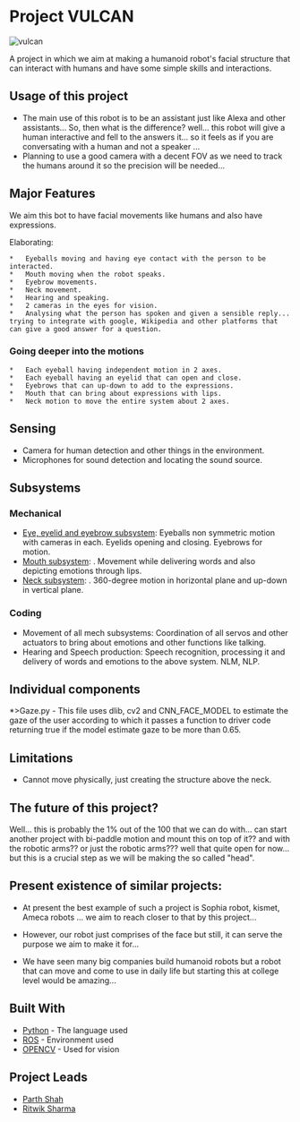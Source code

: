 # Project VULCAN

  ![vulcan](https://github.com/ERC-BPGC/project-vulcan/assets/64892362/435007e0-b9ac-4111-8b91-9db8e8976c05)

A project in which we aim at making a humanoid robot's facial structure that can interact with humans and have some simple skills and interactions.

## Usage of this project

*	The main use of this robot is to be an assistant just like Alexa and other assistants... So, then what is the difference? well... this robot will give a human interactive and fell to the answers it... so it feels as if you are conversating with a human and not a speaker ... 
*	Planning to use a good camera with a decent FOV as we need to track the humans around it so the precision will be needed... 


## Major Features

We aim this bot to have facial movements like humans and also have expressions. 

Elaborating:

```
*	Eyeballs moving and having eye contact with the person to be interacted.
*	Mouth moving when the robot speaks.
*	Eyebrow movements.
*	Neck movement.
*	Hearing and speaking.
*	2 cameras in the eyes for vision.
*	Analysing what the person has spoken and given a sensible reply... trying to integrate with google, Wikipedia and other platforms that can give a good answer for a question.
```


### Going deeper into the motions

```
*	Each eyeball having independent motion in 2 axes.
*	Each eyeball having an eyelid that can open and close.
*	Eyebrows that can up-down to add to the expressions.
*	Mouth that can bring about expressions with lips.
*	Neck motion to move the entire system about 2 axes.
```

## Sensing

*	Camera for human detection and other things in the environment.
*	Microphones for sound detection and locating the sound source.

## Subsystems

### Mechanical
*	[Eye, eyelid and eyebrow subsystem](https://www.youtube.com/watch?v=uqxhR49N3ws): Eyeballs non symmetric motion with cameras in each. Eyelids opening and closing. Eyebrows for motion.
*	[Mouth subsystem](https://www.youtube.com/watch?v=Ke2lJfY4haM):  . Movement while delivering words and also depicting emotions through lips.
*	[Neck subsystem](https://www.youtube.com/watch?v=GJRW8hP-Jcs):  . 360-degree motion in horizontal plane and up-down in vertical plane.

### Coding

*	Movement of all mech subsystems: Coordination of all servos and other actuators to bring about emotions and other functions like talking.
*	Hearing and Speech production: Speech recognition, processing it and delivery of words and emotions to the above system. NLM, NLP. 

## Individual components 
*>Gaze.py - This file uses dlib, cv2 and CNN_FACE_MODEL to estimate the gaze of the user according to which it passes a function to driver code returning true if the model estimate gaze to be more than 0.65. 

## Limitations
*	Cannot move physically, just creating the structure above the neck.

## The future of this project?

Well... this is probably the 1% out of the 100 that we can do with... can start another project with bi-paddle motion and mount this on top of it?? and with the robotic arms?? or just the robotic arms??? well that quite open for now... but this is a crucial step as we will be making the so called "head".

## Present existence of similar projects:

*	At present the best example of such a project is Sophia robot, kismet, Ameca robots ... we aim to reach closer to that by this project...

*	However, our robot just comprises of the face but still, it can serve the purpose we aim to make it for... 

*	We have seen many big companies build humanoid robots but a robot that can move and come to use in daily life but starting this at college level would be amazing...

## Built With

* [Python](https://www.python.org/) - The language used
* [ROS](https://www.ros.org/) - Environment used
* [OPENCV](https://opencv.org/) - Used for vision

## Project Leads

* [Parth Shah](https://github.com/Parth-Shah-Tool-Kit) 
* [Ritwik Sharma](https://github.com/Maker-Rat) 
